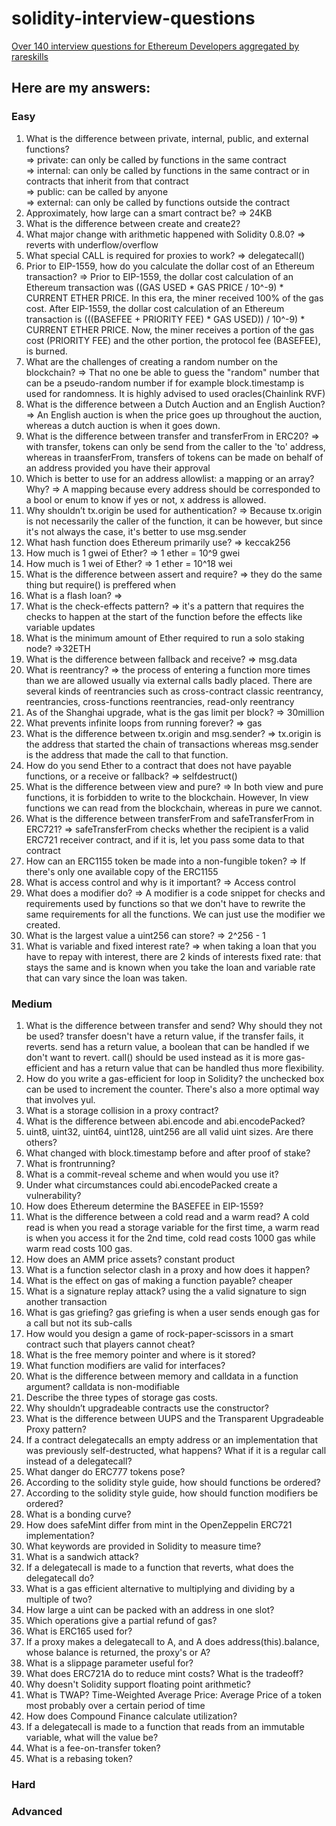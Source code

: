 # solidity-interview-questions
[Over 140 interview questions for Ethereum Developers aggregated by rareskills](https://www.rareskills.io/post/solidity-interview-questions)
## Here are my answers:
### Easy
1. What is the difference between private, internal, public, and external functions?  
   => private: can only be called by functions in the same contract  
   => internal: can only be called by functions in the same contract or in contracts that inherit from that contract  
   => public: can be called by anyone  
   => external: can only be called by functions outside the contract  
3. Approximately, how large can a smart contract be?
   => 24KB
4. What is the difference between create and create2?
5. What major change with arithmetic happened with Solidity 0.8.0?
   => reverts with underflow/overflow
7. What special CALL is required for proxies to work?
   => delegatecall()
9. Prior to EIP-1559, how do you calculate the dollar cost of an Ethereum transaction?
    => Prior to EIP-1559, the dollar cost calculation of an Ethereum transaction was ((GAS USED * GAS PRICE / 10^-9) * CURRENT ETHER PRICE. In this era, the miner received 100% of the gas cost. After EIP-1559, the dollar cost calculation of an Ethereum transaction is (((BASEFEE + PRIORITY FEE) * GAS USED)) / 10^-9) * CURRENT ETHER PRICE. Now, the miner receives a portion of the gas cost (PRIORITY FEE) and the other portion, the protocol fee (BASEFEE), is burned.
11. What are the challenges of creating a random number on the blockchain?
    => That no one be able to guess the "random" number that can be a pseudo-random number if for example block.timestamp is used for randomness. It is highly advised to used oracles(Chainlink RVF)
12. What is the difference between a Dutch Auction and an English Auction?
    => An English auction is when the price goes up throughout the auction, whereas a dutch auction is when it goes down.
14. What is the difference between transfer and transferFrom in ERC20?
    => with transfer, tokens can only be send from the caller to the 'to' address, whereas in traansferFrom, transfers of tokens can be made on behalf of an address provided you have their approval
16. Which is better to use for an address allowlist: a mapping or an array? Why?
    => A mapping because every address should be corresponded to a bool or enum to know if yes or not, x address is allowed.
18. Why shouldn’t tx.origin be used for authentication?
    => Because tx.origin is not necessarily the caller of the function, it can be however, but since it's not always the case, it's better to use msg.sender
19. What hash function does Ethereum primarily use?
    => keccak256
21. How much is 1 gwei of Ether?
    => 1 ether = 10^9 gwei
23. How much is 1 wei of Ether?
    => 1 ether = 10^18 wei
24. What is the difference between assert and require?
    => they do the same thing but require() is preffered when 
26. What is a flash loan?
    => 
28. What is the check-effects pattern?
    => it's a pattern that requires the checks to happen at the start of the function before the effects like variable updates
29. What is the minimum amount of Ether required to run a solo staking node?
    =>32ETH
30. What is the difference between fallback and receive?
    => msg.data
31. What is reentrancy?
    => the process of entering a function more times than we are allowed usually via external calls badly placed. There are several kinds of reentrancies such as cross-contract classic reentrancy, reentrancies, cross-functions reentrancies, read-only reentrancy
33. As of the Shanghai upgrade, what is the gas limit per block?
    => 30million
34. What prevents infinite loops from running forever?
    => gas
35. What is the difference between tx.origin and msg.sender?
    => tx.origin is the address that started the chain of transactions whereas msg.sender is the address that made the call to that function.
36. How do you send Ether to a contract that does not have payable functions, or a receive or fallback?
    => selfdestruct()
37. What is the difference between view and pure?
    => In both view and pure functions, it is forbidden to write to the blockchain. However, In view functions we can read from the blockchain, whereas in pure we cannot.
38. What is the difference between transferFrom and safeTransferFrom in ERC721?
    => safeTransferFrom checks whether the recipient is a valid ERC721 receiver contract, and if it is, let you pass some data to that contract
40. How can an ERC1155 token be made into a non-fungible token?
   => If there's only one available copy of the ERC1155
41. What is access control and why is it important?
   => Access control
42. What does a modifier do?
    => A modifier is a code snippet for checks and requirements used by functions so that we don't have to rewrite the same requirements for all the functions. We can just use the modifier we created.
43. What is the largest value a uint256 can store?
    => 2^256 - 1
44. What is variable and fixed interest rate?
    => when taking a loan that you have to repay with interest, there are 2 kinds of interests fixed rate: that stays the same and is known when you take the loan and variable rate that can vary since the loan was taken.
### Medium
1. What is the difference between transfer and send? Why should they not be used? transfer doesn't have a return value, if the transfer fails, it reverts. send has a return value, a boolean that can be handled if we don't want to revert. call() should be used instead as it is more gas-efficient and has a return value that can be handled thus more flexibility.
2. How do you write a gas-efficient for loop in Solidity? the unchecked box can be used to increment the counter. There's also a more optimal way that involves yul.
3. What is a storage collision in a proxy contract?
4. What is the difference between abi.encode and abi.encodePacked?
5. uint8, uint32, uint64, uint128, uint256 are all valid uint sizes. Are there others?
6. What changed with block.timestamp before and after proof of stake?
7. What is frontrunning?
8. What is a commit-reveal scheme and when would you use it?
9. Under what circumstances could abi.encodePacked create a vulnerability?
10. How does Ethereum determine the BASEFEE in EIP-1559?
11. What is the difference between a cold read and a warm read? A cold read is when you read a storage variable for the first time, a warm read is when you access it for the 2nd time, cold read costs 1000 gas while warm read costs 100 gas.
12. How does an AMM price assets? constant product
13. What is a function selector clash in a proxy and how does it happen?
14. What is the effect on gas of making a function payable? cheaper
15. What is a signature replay attack? using the a valid signature to sign another transaction
16. What is gas griefing? gas griefing is when a user sends enough gas for a call but not its sub-calls
17. How would you design a game of rock-paper-scissors in a smart contract such that players cannot cheat?
18. What is the free memory pointer and where is it stored?
19. What function modifiers are valid for interfaces?
20. What is the difference between memory and calldata in a function argument? calldata is non-modifiable
21. Describe the three types of storage gas costs. 
22. Why shouldn’t upgradeable contracts use the constructor?
23. What is the difference between UUPS and the Transparent Upgradeable Proxy pattern?
24. If a contract delegatecalls an empty address or an implementation that was previously self-destructed, what happens? What if it is a regular call instead of a delegatecall?
25. What danger do ERC777 tokens pose?
26. According to the solidity style guide, how should functions be ordered?
27. According to the solidity style guide, how should function modifiers be ordered?
28. What is a bonding curve?
29. How does safeMint differ from mint in the OpenZeppelin ERC721 implementation?
30. What keywords are provided in Solidity to measure time?
31. What is a sandwich attack?
32. If a delegatecall is made to a function that reverts, what does the delegatecall do?
33. What is a gas efficient alternative to multiplying and dividing by a multiple of two?
34. How large a uint can be packed with an address in one slot?
35. Which operations give a partial refund of gas?
36. What is ERC165 used for?
37. If a proxy makes a delegatecall to A, and A does address(this).balance, whose balance is returned, the proxy's or A?
38. What is a slippage parameter useful for?
39. What does ERC721A do to reduce mint costs? What is the tradeoff?
40. Why doesn't Solidity support floating point arithmetic?
41. What is TWAP? Time-Weighted Average Price: Average Price of a token most probably over a certain period of time
42. How does Compound Finance calculate utilization?
43. If a delegatecall is made to a function that reads from an immutable variable, what will the value be?
44. What is a fee-on-transfer token?
45. What is a rebasing token?
### Hard
### Advanced
